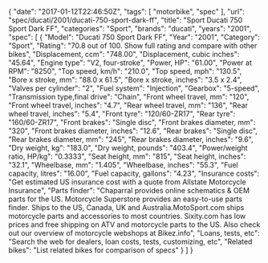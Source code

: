 {
    "date": "2017-01-12T22:46:50Z",
    "tags": [
        "motorbike",
        "spec"
    ],
    "url": "spec\/ducati\/2001\/ducati-750-sport-dark-ff",
    "title": "Sport Ducati 750 Sport Dark FF",
    "categories": "Sport",
    "brands": "ducati",
    "years": "2001",
    "spec": [
        {
            "Model": "Ducati 750 Sport Dark FF",
            "Year": "2001",
            "Category": "Sport",
            "Rating": "70.8 out of 100. Show full rating and compare with other bikes",
            "Displacement, ccm": "748.00",
            "Displacement, cubic inches": "45.64",
            "Engine type": "V2, four-stroke",
            "Power, HP": "61.00",
            "Power at RPM": "8250",
            "Top speed, km\/h": "210.0",
            "Top speed, mph": "130.5",
            "Bore x stroke, mm": "88.0 x 61.5",
            "Bore x stroke, inches": "3.5 x 2.4",
            "Valves per cylinder": "2",
            "Fuel system": "Injection",
            "Gearbox": "5-speed",
            "Transmission type,final drive": "Chain",
            "Front wheel travel, mm": "120",
            "Front wheel travel, inches": "4.7",
            "Rear wheel travel, mm": "136",
            "Rear wheel travel, inches": "5.4",
            "Front tyre": "120\/60-ZR17",
            "Rear tyre": "160\/60-ZR17",
            "Front brakes": "Single disc",
            "Front brakes diameter, mm": "320",
            "Front brakes diameter, inches": "12.6",
            "Rear brakes": "Single disc",
            "Rear brakes diameter, mm": "245",
            "Rear brakes diameter, inches": "9.6",
            "Dry weight, kg": "183.0",
            "Dry weight, pounds": "403.4",
            "Power\/weight ratio, HP\/kg": "0.3333",
            "Seat height, mm": "815",
            "Seat height, inches": "32.1",
            "Wheelbase, mm": "1.405",
            "Wheelbase, inches": "55.3",
            "Fuel capacity, litres": "16.00",
            "Fuel capacity, gallons": "4.23",
            "Insurance costs": "Get estimated US insurance cost with a quote from Allstate Motorcycle Insurance",
            "Parts finder": "Chaparral provides online schematics & OEM parts for the US.   Motorcycle Superstore provides an easy-to-use parts finder. Ships to the US, Canada, UK and Australia.MotoSport.com ships motorcycle parts and accessories to most countries.    Sixity.com has low prices and free shipping on ATV and motorcycle parts to the US. Also check out our overview of motorcycle webshops at Bikez.info",
            "Loans, tests, etc": "Search the web for dealers, loan costs, tests, customizing, etc",
            "Related bikes": "List related bikes for comparison of specs"
        }
    ]
}